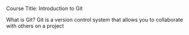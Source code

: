 Course Title: Introduction to Git

What is Git?
Git is a version control system that allows you to collaborate with others on a project